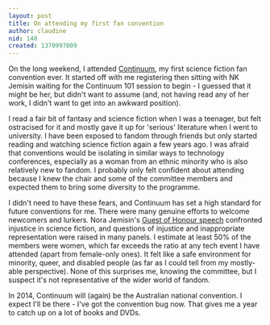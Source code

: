 ```yaml
---
layout: post
title: On attending my first fan convention
author: claudine
nid: 140
created: 1370997009
---
```

On the long weekend, I attended [Continuum](http://continuum.org.au/c9/), my first science fiction fan convention ever. It started off with me registering then sitting with NK Jemisin waiting for the Continuum 101 session to begin - I guessed that it might be her, but didn't want to assume (and, not having read any of her work, I didn't want to get into an awkward position).

I read a fair bit of fantasy and science fiction when I was a teenager, but felt ostracised for it and mostly gave it up for 'serious' literature when I went to university. I have been exposed to fandom through friends but only started reading and watching science fiction again a few years ago. I was afraid that conventions would be isolating in similar ways to technology conferences, especially as a woman from an ethnic minority who is also relatively new to fandom. I probably only felt confident about attending because I knew the chair and some of the committee members and expected them to bring some diversity to the programme.

I didn't need to have these fears, and Continuum has set a high standard for future conventions for me. There were many genuine efforts to welcome newcomers and lurkers. Nora Jemisin's [Guest of Honour speech](http://nkjemisin.com/2013/06/continuum-goh-speech/) confronted injustice in science fiction, and questions of injustice and inappropriate representation were raised in many panels. I estimate at least 50% of the members were women, which far exceeds the ratio at any tech event I have attended (apart from female-only ones). It felt like a safe environment for minority, queer, and disabled people (as far as I could tell from my mostly-able perspective). None of this surprises me, knowing the committee, but I suspect it's not representative of the wider world of fandom.

In 2014, Continuum will (again) be the Australian national convention. I expect I'll be there - I've got the convention bug now. That gives me a year to catch up on a lot of books and DVDs.
